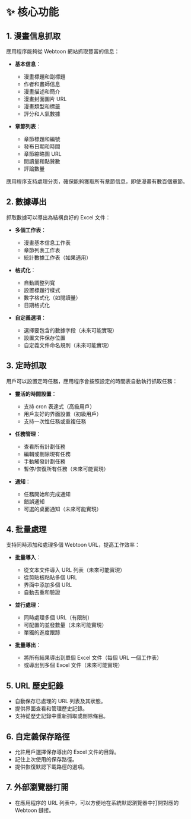 # ✨ 核心功能

## 1. 漫畫信息抓取

應用程序能夠從 Webtoon 網站抓取豐富的信息：

- **基本信息**：
  - 漫畫標題和副標題
  - 作者和畫師信息
  - 漫畫描述和簡介
  - 漫畫封面圖片 URL
  - 漫畫類型和標籤
  - 評分和人氣數據

- **章節列表**：
  - 章節標題和編號
  - 發布日期和時間
  - 章節縮略圖 URL
  - 閱讀量和點贊數
  - 評論數量

應用程序支持處理分页，確保能夠獲取所有章節信息，即使漫畫有數百個章節。

## 2. 數據導出

抓取數據可以導出為結構良好的 Excel 文件：

- **多個工作表**：
  - 漫畫基本信息工作表
  - 章節列表工作表
  - 統計數據工作表（如果適用）

- **格式化**：
  - 自動調整列寬
  - 設置標題行樣式
  - 數字格式化（如閱讀量）
  - 日期格式化

- **自定義選項**：
  - 選擇要包含的數據字段（未來可能實現）
  - 設置文件保存位置
  - 自定義文件命名規則（未來可能實現）

## 3. 定時抓取

用戶可以設置定時任務，應用程序會按照設定的時間表自動執行抓取任務：

- **靈活的時間設置**：
  - 支持 cron 表達式（高級用戶）
  - 用戶友好的界面設置（初級用戶）
  - 支持一次性任務或重複任務

- **任務管理**：
  - 查看所有計劃任務
  - 編輯或刪除現有任務
  - 手動觸發計劃任務
  - 暫停/恢復所有任務（未來可能實現）

- **通知**：
  - 任務開始和完成通知
  - 錯誤通知
  - 可選的桌面通知（未來可能實現）

## 4. 批量處理

支持同時添加和處理多個 Webtoon URL，提高工作效率：

- **批量導入**：
  - 從文本文件導入 URL 列表（未來可能實現）
  - 從剪貼板粘貼多個 URL
  - 界面中添加多個 URL
  - 自動去重和驗證

- **並行處理**：
  - 同時處理多個 URL（有限制）
  - 可配置的並發數量（未來可能實現）
  - 單獨的進度跟踪

- **批量導出**：
  - 將所有結果導出到單個 Excel 文件（每個 URL 一個工作表）
  - 或導出到多個 Excel 文件（未來可能實現）

## 5. URL 歷史記錄

- 自動保存已處理的 URL 列表及其狀態。
- 提供界面查看和管理歷史記錄。
- 支持從歷史記錄中重新抓取或刪除條目。

## 6. 自定義保存路徑

- 允許用戶選擇保存導出的 Excel 文件的目錄。
- 記住上次使用的保存路徑。
- 提供恢復默認下載路徑的選項。

## 7. 外部瀏覽器打開

- 在應用程序的 URL 列表中，可以方便地在系統默認瀏覽器中打開對應的 Webtoon 鏈接。 
